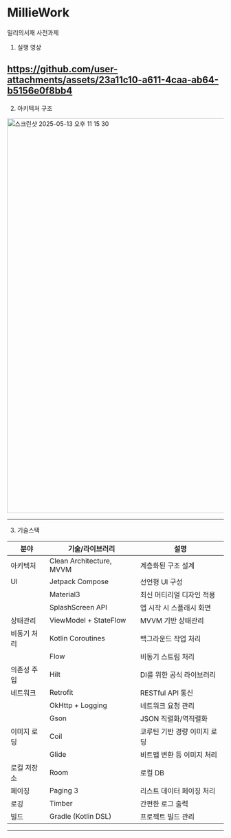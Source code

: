 # MillieWork
밀리의서재 사전과제

1. 실행 영상 

https://github.com/user-attachments/assets/23a11c10-a611-4caa-ab64-b5156e0f8bb4
-----------------------------------------------------------------------------------------------------------------------------------------------


2. 아키텍처 구조

<img width="918" alt="스크린샷 2025-05-13 오후 11 15 30" src="https://github.com/user-attachments/assets/25933088-25cd-495c-abc3-369e8afc6fa3" />

-----------------------------------------------------------------------------------------------------------------------------------------------

3. 기술스택

| 분야     | 기술/라이브러리                 | 설명                     |
| ------ | ------------------------ | ---------------------- |
| 아키텍처   | Clean Architecture, MVVM | 계층화된 구조 설계             |
| UI     | Jetpack Compose          | 선언형 UI 구성              |
|        | Material3                | 최신 머티리얼 디자인 적용         |
|        | SplashScreen API         | 앱 시작 시 스플래시 화면         |
| 상태관리   | ViewModel + StateFlow    | MVVM 기반 상태관리           |
| 비동기 처리 | Kotlin Coroutines        | 백그라운드 작업 처리            |
|        | Flow                     | 비동기 스트림 처리             |
| 의존성 주입 | Hilt                     | DI를 위한 공식 라이브러리        |
| 네트워크   | Retrofit                 | RESTful API 통신         |
|        | OkHttp + Logging         | 네트워크 요청 관리             |
|        | Gson                     | JSON 직렬화/역직렬화          |
| 이미지 로딩 | Coil                     | 코루틴 기반 경량 이미지 로딩       |
|        | Glide                      | 비트맵 변환 등 이미지 처리             |
| 로컬 저장소 | Room                   | 로컬 DB |
| 페이징    | Paging 3                 | 리스트 데이터 페이징 처리         |
| 로깅     | Timber                   | 간편한 로그 출력              |
| 빌드     | Gradle (Kotlin DSL)      | 프로젝트 빌드 관리             |

-----------------------------------------------------------------------------------------------------------------------------------------------
